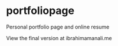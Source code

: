 # portfoliopage
Personal portfolio page and online resume 

View the final version at ibrahimamanali.me
